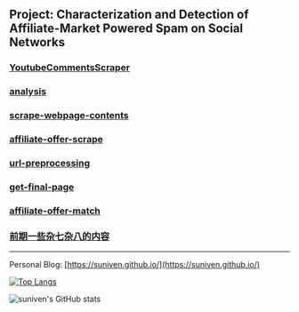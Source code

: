 ## Project: Characterization and Detection of Affiliate-Market Powered Spam on Social Networks

### [YoutubeCommentsScraper](https://github.com/suniven/YoutubeCommentsScraper)

### [analysis](https://github.com/suniven/affiliate-offer-analysis)

### [scrape-webpage-contents](https://github.com/suniven/scrape-webpage-contents)

### [affiliate-offer-scrape](https://github.com/suniven/affiliate-offer-scrape)

### [url-preprocessing](https://github.com/suniven/url-analysis)

### [get-final-page](https://github.com/suniven/get-final-page)

### [affiliate-offer-match](https://github.com/suniven/affiliate-offer-match)

### [前期一些杂七杂八的内容](https://github.com/suniven/youtube-shorts)

---

Personal Blog: [https://suniven.github.io/](https://suniven.github.io/)

[![Top Langs](https://github-readme-stats.vercel.app/api/top-langs/?username=suniven&layout=compact&hide=html,css)](https://github.com/suniven/github-readme-stats)

![suniven's GitHub stats](https://github-readme-stats.vercel.app/api?username=suniven&count_private=true&show_icons=true&include_all_commits=false)
